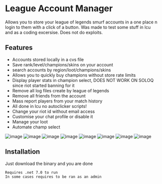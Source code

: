 
# League Account Manager

Allows you to store your league of legends smurf accounts in a one place n login to them with a click of a button.
Was made to test some stuff in lcu and as a coding excersise. Does not do exploits.


## Features

- Accounts stored locally in a cvs file
- Save rank/level/champions/skins on your account
- search accounts by region/loot/champions/skins
- Allows you to quickly buy champions without store rate limits
- Display player stats in champion select, DOES NOT WORK ON SOLOQ since riot started banning for it
- Remove all log files create by league of legends
- Remove all friends from the account
- Mass report players from your match history
- All done in lcu no autoclicker scripts!
- Change your riot id without email access
- Customise your chat profile or disable it
- Manage your loot
- Automate champ select

![image](https://github.com/Ja-Sa-La/League-Account-Manager/assets/133235384/5f87db91-54ba-48f5-a03f-d91751b79551)
![image](https://github.com/Ja-Sa-La/League-Account-Manager/assets/133235384/ca4deff9-d291-4bc7-8b18-49eb28cb955e)
![image](https://github.com/Ja-Sa-La/League-Account-Manager/assets/133235384/cd199dc7-2f59-4cf6-aa08-0a5d2624dd12)
![image](https://github.com/Ja-Sa-La/League-Account-Manager/assets/133235384/e51377d1-7c8c-48c8-b51e-5b1e7bf3bc54)
![image](https://github.com/Ja-Sa-La/League-Account-Manager/assets/133235384/1c28ac75-9474-4365-9f1a-bd3e8e697c0d)
![image](https://github.com/Ja-Sa-La/League-Account-Manager/assets/133235384/73d84fd7-9627-49f4-bac5-bc883248d41f)
![image](https://github.com/Ja-Sa-La/League-Account-Manager/assets/133235384/a8b0d2b0-3246-416a-bbb5-8ba266a40d14)
![image](https://github.com/Ja-Sa-La/League-Account-Manager/assets/133235384/3db5e79f-621d-41bb-8e16-75462f59f482)








## Installation

Just download the binary and you are done

```
Requires .net 7.0 to run
In some cases requires to be ran as an admin
```

